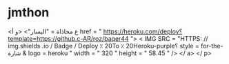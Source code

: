 # jmthon

<ع محاذاة = "اليسار"> <و أ href = " https://heroku.com/deploy؟template=https://github.c-AR/roz/baqer44 "> < IMG  SRC = "HTTPS: // img.shields .io / Badge / Deploy ٪ 20To ٪ 20Heroku-purple؟ style = for-the- شارة & logo = heroku " width = " 320 " height = " 58.45 " /> </ a> </ p>
